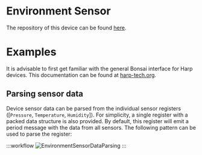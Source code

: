 Environment Sensor
==========

The repository of this device can be found [here](https://github.com/AllenNeuralDynamics/harp.device.environment-sensor).

# Examples

It is advisable to first get familiar with the general Bonsai interface for Harp devices. This documentation can be found at [harp-tech.org](https://harp-tech.org/articles/intro.html).

## Parsing sensor data

Device sensor data can be parsed from the individual sensor registers ([`Pressure`, `Temperature`, `Humidity`]). For simplicity, a single register with a packed data structure is also provided. By default, this register will emit a period message with the data from all sensors. The following pattern can be used to parse the register:

:::workflow
![EnvironmentSensorDataParsing](~/workflows/EnvironmentSensorExample.bonsai)
:::

